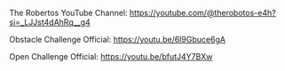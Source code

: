 The Robertos YouTube Channel: https://youtube.com/@therobotos-e4h?si=_LJJst4dAhRq__g4

Obstacle Challenge Official: https://youtu.be/6I9Gbuce6gA

Open Challenge Official: https://youtu.be/bfutJ4Y7BXw
